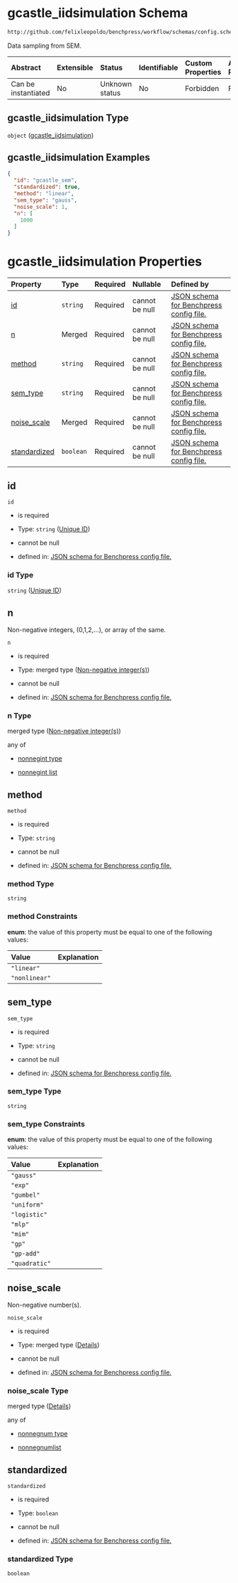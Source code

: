 # gcastle\_iidsimulation Schema

```txt
http://github.com/felixleopoldo/benchpress/workflow/schemas/config.schema.json#/definitions/gcastle_iidsim
```

Data sampling from SEM.

| Abstract            | Extensible | Status         | Identifiable | Custom Properties | Additional Properties | Access Restrictions | Defined In                                                        |
| :------------------ | :--------- | :------------- | :----------- | :---------------- | :-------------------- | :------------------ | :---------------------------------------------------------------- |
| Can be instantiated | No         | Unknown status | No           | Forbidden         | Forbidden             | none                | [config.schema.json\*](config.schema.json "open original schema") |

## gcastle\_iidsimulation Type

`object` ([gcastle\_iidsimulation](config-definitions-gcastle_iidsim.md))

## gcastle\_iidsimulation Examples

```json
{
  "id": "gcastle_sem",
  "standardized": true,
  "method": "linear",
  "sem_type": "gauss",
  "noise_scale": 1,
  "n": [
    1000
  ]
}
```

# gcastle\_iidsimulation Properties

| Property                      | Type      | Required | Nullable       | Defined by                                                                                                                                                                                                                                                 |
| :---------------------------- | :-------- | :------- | :------------- | :--------------------------------------------------------------------------------------------------------------------------------------------------------------------------------------------------------------------------------------------------------- |
| [id](#id)                     | `string`  | Required | cannot be null | [JSON schema for Benchpress config file.](config-definitions-gcastle_iidsim-properties-unique-id.md "http://github.com/felixleopoldo/benchpress/workflow/schemas/config.schema.json#/definitions/gcastle_iidsim/properties/id")              |
| [n](#n)                       | Merged    | Required | cannot be null | [JSON schema for Benchpress config file.](config-definitions-non-negative-integers-1.md "http://github.com/felixleopoldo/benchpress/workflow/schemas/config.schema.json#/definitions/gcastle_iidsim/properties/n")                                  |
| [method](#method)             | `string`  | Required | cannot be null | [JSON schema for Benchpress config file.](config-definitions-gcastle_iidsim-properties-method.md "http://github.com/felixleopoldo/benchpress/workflow/schemas/config.schema.json#/definitions/gcastle_iidsim/properties/method")             |
| [sem\_type](#sem_type)        | `string`  | Required | cannot be null | [JSON schema for Benchpress config file.](config-definitions-gcastle_iidsim-properties-sem_type.md "http://github.com/felixleopoldo/benchpress/workflow/schemas/config.schema.json#/definitions/gcastle_iidsim/properties/sem_type")         |
| [noise\_scale](#noise_scale)  | Merged    | Required | cannot be null | [JSON schema for Benchpress config file.](config-definitions-flexnonnegnum.md "http://github.com/felixleopoldo/benchpress/workflow/schemas/config.schema.json#/definitions/gcastle_iidsim/properties/noise_scale")                                  |
| [standardized](#standardized) | `boolean` | Required | cannot be null | [JSON schema for Benchpress config file.](config-definitions-gcastle_iidsim-properties-standardized.md "http://github.com/felixleopoldo/benchpress/workflow/schemas/config.schema.json#/definitions/gcastle_iidsim/properties/standardized") |

## id



`id`

*   is required

*   Type: `string` ([Unique ID](config-definitions-gcastle_iidsim-properties-unique-id.md))

*   cannot be null

*   defined in: [JSON schema for Benchpress config file.](config-definitions-gcastle_iidsim-properties-unique-id.md "http://github.com/felixleopoldo/benchpress/workflow/schemas/config.schema.json#/definitions/gcastle_iidsim/properties/id")

### id Type

`string` ([Unique ID](config-definitions-gcastle_iidsim-properties-unique-id.md))

## n

Non-negative integers, (0,1,2,...), or array of the same.

`n`

*   is required

*   Type: merged type ([Non-negative integer(s)](config-definitions-non-negative-integers-1.md))

*   cannot be null

*   defined in: [JSON schema for Benchpress config file.](config-definitions-non-negative-integers-1.md "http://github.com/felixleopoldo/benchpress/workflow/schemas/config.schema.json#/definitions/gcastle_iidsim/properties/n")

### n Type

merged type ([Non-negative integer(s)](config-definitions-non-negative-integers-1.md))

any of

*   [nonnegint type](config-definitions-non-negative-integers-1-anyof-nonnegint-type.md "check type definition")

*   [nonnegint list](config-definitions-nonnegint-list.md "check type definition")

## method



`method`

*   is required

*   Type: `string`

*   cannot be null

*   defined in: [JSON schema for Benchpress config file.](config-definitions-gcastle_iidsim-properties-method.md "http://github.com/felixleopoldo/benchpress/workflow/schemas/config.schema.json#/definitions/gcastle_iidsim/properties/method")

### method Type

`string`

### method Constraints

**enum**: the value of this property must be equal to one of the following values:

| Value         | Explanation |
| :------------ | :---------- |
| `"linear"`    |             |
| `"nonlinear"` |             |

## sem\_type



`sem_type`

*   is required

*   Type: `string`

*   cannot be null

*   defined in: [JSON schema for Benchpress config file.](config-definitions-gcastle_iidsim-properties-sem_type.md "http://github.com/felixleopoldo/benchpress/workflow/schemas/config.schema.json#/definitions/gcastle_iidsim/properties/sem_type")

### sem\_type Type

`string`

### sem\_type Constraints

**enum**: the value of this property must be equal to one of the following values:

| Value         | Explanation |
| :------------ | :---------- |
| `"gauss"`     |             |
| `"exp"`       |             |
| `"gumbel"`    |             |
| `"uniform"`   |             |
| `"logistic"`  |             |
| `"mlp"`       |             |
| `"mim"`       |             |
| `"gp"`        |             |
| `"gp-add"`    |             |
| `"quadratic"` |             |

## noise\_scale

Non-negative number(s).

`noise_scale`

*   is required

*   Type: merged type ([Details](config-definitions-flexnonnegnum.md))

*   cannot be null

*   defined in: [JSON schema for Benchpress config file.](config-definitions-flexnonnegnum.md "http://github.com/felixleopoldo/benchpress/workflow/schemas/config.schema.json#/definitions/gcastle_iidsim/properties/noise_scale")

### noise\_scale Type

merged type ([Details](config-definitions-flexnonnegnum.md))

any of

*   [nonnegnum type](config-definitions-flexnonnegnum-anyof-nonnegnum-type.md "check type definition")

*   [nonnegnumlist](config-definitions-nonnegnumlist.md "check type definition")

## standardized



`standardized`

*   is required

*   Type: `boolean`

*   cannot be null

*   defined in: [JSON schema for Benchpress config file.](config-definitions-gcastle_iidsim-properties-standardized.md "http://github.com/felixleopoldo/benchpress/workflow/schemas/config.schema.json#/definitions/gcastle_iidsim/properties/standardized")

### standardized Type

`boolean`
